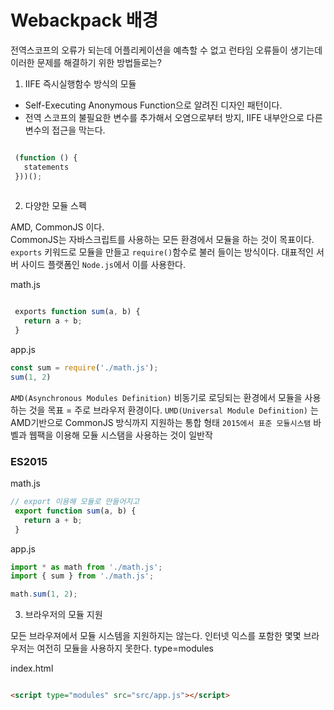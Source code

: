 # Webackpack 배경

전역스코프의 오류가 되는데 어플리케이션을 예측할 수 없고 런타임 오류들이 생기는데 이러한 문제를 해결하기 위한 방법들로는?

1. IIFE 즉시실행함수 방식의 모듈

- Self-Executing Anonymous Function으로 알려진 디자인 패턴이다.
- 전역 스코프의 불필요한 변수를 추가해서 오염으로부터 방지, IIFE 내부안으로 다른 변수의 접근을 막는다.

```javascript 

 (function () {
   statements
 }))();
 
```

2. 다양한 모듈 스펙

AMD, CommonJS 이다.  
CommonJS는 자바스크립트를 사용하는 모든 환경에서 모듈을 하는 것이 목표이다. 
`exports` 키워드로 모듈을 만들고 `require()`함수로 불러 들이는 방식이다. 
대표적인 서버 사이드 플랫폼인 `Node.js`에서 이를 사용한다.

math.js
```javascript

 exports function sum(a, b) {
   return a + b;
 }

```

app.js
```javascript
const sum = require('./math.js');
sum(1, 2)
```

`AMD(Asynchronous Modules Definition)` 비동기로 로딩되는 환경에서 모듈을 사용하는 것을 목표 = 주로 브라우저 환경이다.
`UMD(Universal Module Definition)` 는 AMD기반으로 CommonJS 방식까지 지원하는 통합 형태
`2015에서 표준 모듈시스탬` 바벨과 웹팩을 이용해 모듈 시스탬을 사용하는 것이 일반작


### ES2015 

math.js
```javascript
// export 이용해 모듈로 만들어지고
 export function sum(a, b) {
   return a + b;
 }

```

app.js
```javascript
import * as math from './math.js';
import { sum } from './math.js';

math.sum(1, 2);
```

3. 브라우저의 모듈 지원

모든 브라우져에서 모듈 시스템을 지원하지는 않는다. 인터넷 익스를 포함한 몇몇 브라우저는 여전히 모듈을 사용하지 못한다.
type=modules 

index.html
```html

<script type="modules" src="src/app.js"></script>

```
<script> 태그를 로딩할 때 type="text/javascript" 대신 type="module"을 사용한다.
app.js를 사용가능 해진다.

